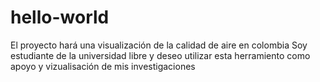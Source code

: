 # hello-world
El proyecto hará una visualización de la calidad de aire en colombia
Soy estudiante de la universidad libre y deseo utilizar esta herramiento como apoyo y vizualisación de mis investigaciones
